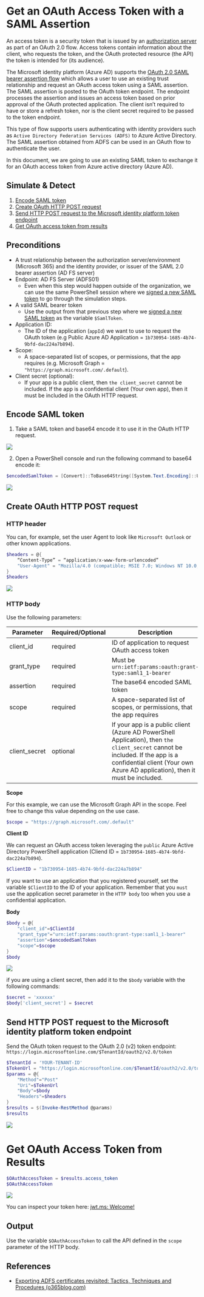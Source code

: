 # Get an OAuth Access Token with a SAML Assertion

An access token is a security token that is issued by an [authorization server](https://docs.microsoft.com/en-gb/azure/active-directory/develop/developer-glossary#authorization-server) as part of an OAuth 2.0 flow. Access tokens contain information about the client, who requests the token, and the OAuth protected resource (the API) the token is intended for (its audience).

The Microsoft identity platform (Azure AD) supports the [OAuth 2.0 SAML bearer assertion flow](https://docs.microsoft.com/en-us/azure/active-directory/develop/v2-saml-bearer-assertion) which allows a user to use an existing trust relationship and request an OAuth access token using a SAML assertion. The SAML assertion is posted to the OAuth token endpoint. The endpoint processes the assertion and issues an access token based on prior approval of the OAuth protected application. The client isn’t required to have or store a refresh token, nor is the client secret required to be passed to the token endpoint.

This type of flow supports users authenticating with identity providers such as `Active Directory Federation Services (ADFS)` to Azure Active Directory. The SAML assertion obtained from ADFS can be used in an OAuth flow to authenticate the user.

In this document, we are going to use an existing SAML token to exchange it for an OAuth access token from Azure active directory (Azure AD).

## Simulate & Detect
1.	[Encode SAML token](#encode-saml-token)
2.	[Create OAuth HTTP POST request](#create-oauth-http-post-request)
3.	[Send HTTP POST request to the Microsoft identity platform token endpoint](#send-http-post-request-to-the-microsoft-identity-platform-token-endpoint)
4.  [Get OAuth access token from results](#get-oauth-access-token-from-results)

## Preconditions
* A trust relationship between the authorization server/environment (Microsoft 365) and the identity provider, or issuer of the SAML 2.0 bearer assertion (AD FS server)
* Endpoint: AD FS Server (ADFS01)
    * Even when this step would happen outside of the organization, we can use the same PowerShell session where we [signed a new SAML token](../credential-access/signSAMLToken.md) to go through the simulation steps.
* A valid SAML bearer token
    * Use the output from that previous step where we [signed a new SAML token](../credential-access/signSAMLToken.md) as the variable `$SamlToken`.
* Application ID:
    * The ID of the application (`appId`) we want to use to request the OAuth token (e.g Public Azure AD Application = `1b730954-1685-4b74-9bfd-dac224a7b894`).
* Scope:
    * A space-separated list of scopes, or permissions, that the app requires (e.g. Microsoft Graph = `"https://graph.microsoft.com/.default`).
* Client secret (optional):
    * If your app is a public client, then `the client_secret` cannot be included. If the app is a confidential client (Your own app), then it must be included in the OAuth HTTP request.

## Encode SAML token

1.  Take a SAML token and base64 encode it to use it in the OAuth HTTP request.

![](../../resources/images/simulate_detect/persistence/getOAuthTokenWithSAMLAssertion/2021-05-19_01_saml_token.png)
 
2.  Open a PowerShell console and run the following command to base64 encode it:

```PowerShell
$encodedSamlToken = [Convert]::ToBase64String([System.Text.Encoding]::UTF8.GetBytes($SamlToken))
```

![](../../resources/images/simulate_detect/persistence/getOAuthTokenWithSAMLAssertion/2021-05-19_02_token_encoded.png)

## Create OAuth HTTP POST request

### HTTP header

You can, for example, set the user Agent to look like `Microsoft Outlook` or other known applications.

```PowerShell
$headers = @{
    “Content-Type” = “application/x-www-form-urlencoded”
    "User-Agent" = "Mozilla/4.0 (compatible; MSIE 7.0; Windows NT 10.0; WOW64; Trident/7.0; .NET4.0C; .NET4.0E; Tablet PC 2.0; Microsoft Outlook 16.0.4266)"
}
$headers
```

![](../../resources/images/simulate_detect/persistence/getOAuthTokenWithSAMLAssertion/2021-05-19_03_http_header.png)

### HTTP body

Use the following parameters:

| Parameter | Required/Optional | Description |
| --- | --- | --- |
| client_id  | required | ID of application to request OAuth access token |
| grant_type | required | Must be `urn:ietf:params:oauth:grant-type:saml1_1-bearer` |
| assertion  | required | The base64 encoded SAML token |
| scope | required | A space-separated list of scopes, or permissions, that the app requires |
| client_secret | optional | If your app is a public client (Azure AD PowerShell Application), then `the client_secret` cannot be included. If the app is a confidential client (Your own Azure AD application), then it must be included. |

**Scope**

For this example, we can use the Microsoft Graph API in the scope. Feel free to change this value depending on the use case.

```PowerShell
$scope = "https://graph.microsoft.com/.default"
```

**Client ID**

We can request an OAuth access token leveraging the `public` Azure Active Directory PowerShell application (Cliend ID = `1b730954-1685-4b74-9bfd-dac224a7b894`).

```PowerShell
$ClientID = "1b730954-1685-4b74-9bfd-dac224a7b894"
```

If you want to use an application that you registered yourself, set the variable `$ClientID` to the ID of your application. Remember that you `must` use the application secret parameter in the `HTTP body` too when you use a confidential application.

**Body**

```PowerShell
$body = @{
    "client_id"=$ClientId
    "grant_type"="urn:ietf:params:oauth:grant-type:saml1_1-bearer"
    "assertion"=$encodedSamlToken
    "scope"=$scope
}
$body
```

![](../../resources/images/simulate_detect/persistence/getOAuthTokenWithSAMLAssertion/2021-05-19_04_http_body_public_client.png)

if you are using a client secret, then add it to the `$body` variable with the following commands:

```PowerShell
$secret = 'xxxxxx'
$body['client_secret'] = $secret
```

## Send HTTP POST request to the Microsoft identity platform token endpoint

Send the OAuth token request to the OAuth 2.0 (v2) token endpoint: `https://login.microsoftonline.com/$TenantId/oauth2/v2.0/token`

```PowerShell
$TenantId = 'YOUR-TENANT-ID'
$TokenUrl = "https://login.microsoftonline.com/$TenantId/oauth2/v2.0/token"
$params = @{
    "Method"="Post"
    "Uri"=$TokenUrl
    "Body"=$body
    "Headers"=$headers
}
$results = $(Invoke-RestMethod @params)
$results
```

![](../../resources/images/simulate_detect/persistence/getOAuthTokenWithSAMLAssertion/2021-05-19_07_send_oauth_http_request.png)


# Get OAuth Access Token from Results

```PowerShell
$OAuthAccessToken = $results.access_token
$OAuthAccessToken
```

![](../../resources/images/simulate_detect/persistence/getOAuthTokenWithSAMLAssertion/2021-05-19_09_mgraph_token.png)

You can inspect your token here: [jwt.ms: Welcome!](https://jwt.ms/)

## Output

Use the variable `$OAuthAccessToken` to call the API defined in the `scope` parameter of the HTTP body.

## References
* [Exporting ADFS certificates revisited: Tactics, Techniques and Procedures (o365blog.com)](https://o365blog.com/post/adfs/)